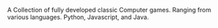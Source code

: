 A Collection of fully developed classic Computer games.
Ranging from various languages.
Python, Javascript, and Java.
